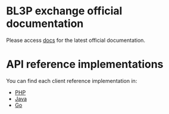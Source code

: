 BL3P exchange official documentation
=================

Please access [docs](docs/) for the latest official documentation.

API reference implementations
=============================

You can find each client reference implementation in:

* [PHP](PHP/)
* [Java](Java/)
* [Go](Go/)
